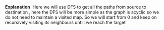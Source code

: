 **Explanation**
​
Here we will use DFS to get all the paths from source to destination , here the DFS will be more simple as the graph is acyclic so we do not need to maintain a visited map. So we will start from 0 and keep on recursively visiting its neighbours untill we reach the target